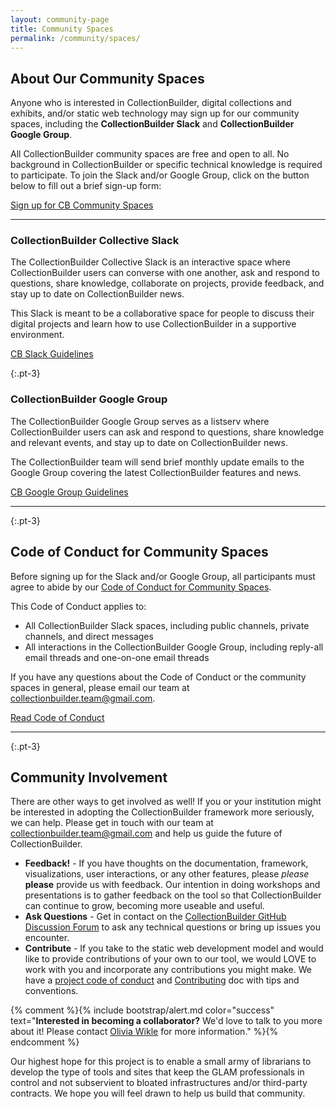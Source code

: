 ```yaml
---
layout: community-page
title: Community Spaces
permalink: /community/spaces/
---
```


## About Our Community Spaces

Anyone who is interested in CollectionBuilder, digital collections and exhibits, and/or static web technology may sign up for our community spaces, including the **CollectionBuilder Slack** and **CollectionBuilder Google Group**. 

All CollectionBuilder community spaces are free and open to all. No background in CollectionBuilder or specific technical knowledge is required to participate. To join the Slack and/or Google Group, click on the button below to fill out a brief sign-up form:

<div class="text-left">
    <a href="https://forms.gle/GVb7STSWyq2tto3NA" target="_blank" class="btn btn-info btn-lg mb-4 mx-1">Sign up for CB Community Spaces</a>
</div>

<hr>

### CollectionBuilder Collective Slack

The CollectionBuilder Collective Slack is an interactive space where CollectionBuilder users can converse with one another, ask and respond to questions, share knowledge, collaborate on projects, provide feedback, and stay up to date on CollectionBuilder news. 

This Slack is meant to be a collaborative space for people to discuss their digital projects and learn how to use CollectionBuilder in a supportive environment.

<div class="text-left">
    <a href="{{ '/community/slack-guidelines/' | relative_url }}" target="_blank" class="btn btn-dark btn-lg mb-4 mx-1">CB Slack Guidelines</a>
</div>

{:.pt-3}
### CollectionBuilder Google Group

The CollectionBuilder Google Group serves as a listserv where CollectionBuilder users can ask and respond to questions, share knowledge and relevant events, and stay up to date on CollectionBuilder news. 

The CollectionBuilder team will send brief monthly update emails to the Google Group covering the latest CollectionBuilder features and news.

<div class="text-left">
    <a href="{{ '/community/google-group-guidelines/' | relative_url }}" target="_blank" class="btn btn-dark btn-lg mb-4 mx-1">CB Google Group Guidelines</a>
</div>

<hr>

{:.pt-3}
## Code of Conduct for Community Spaces

Before signing up for the Slack and/or Google Group, all participants must agree to abide by our [Code of Conduct for Community Spaces](/community/code-of-conduct/).

This Code of Conduct applies to: 

- All CollectionBuilder Slack spaces, including public channels, private channels, and direct messages
- All interactions in the CollectionBuilder Google Group, including reply-all email threads and one-on-one email threads

If you have any questions about the Code of Conduct or the community spaces in general, please email our team at <collectionbuilder.team@gmail.com>.

<div class="text-left">
    <a href="{{ '/community/code-of-conduct/' | relative_url }}" target="_blank" class="btn btn-info btn-lg mb-4 mx-1">Read Code of Conduct</a>
</div>

<hr>

{:.pt-3}
## Community Involvement

There are other ways to get involved as well! If you or your institution might be interested in adopting the CollectionBuilder framework more seriously, we can help. Please get in touch with our team at <collectionbuilder.team@gmail.com> and help us guide the future of CollectionBuilder.

- **Feedback!** - If you have thoughts on the documentation, framework, visualizations, user interactions, or any other features, please *please* **please** provide us with feedback. Our intention in doing workshops and presentations is to gather feedback on the tool so that CollectionBuilder can continue to grow, becoming more useable and useful.
- **Ask Questions** - Get in contact on the [CollectionBuilder GitHub Discussion Forum](https://github.com/orgs/CollectionBuilder/discussions) to ask any technical questions or bring up issues you encounter.
- **Contribute** - If you take to the static web development model and would like to provide contributions of your own to our tool, we would LOVE to work with you and incorporate any contributions you might make. We have a [project code of conduct](https://github.com/CollectionBuilder/collectionbuilder.github.io/blob/main/CODE_OF_CONDUCT.md) and [Contributing](https://github.com/CollectionBuilder/collectionbuilder.github.io/blob/main/CONTRIBUTING.md) doc with tips and conventions.

{% comment %}{% include bootstrap/alert.md color="success" text="**Interested in becoming a collaborator?** We'd love to talk to you more about it! Please contact [Olivia Wikle](mailto:omwikle@iastate.edu) for more information." %}{% endcomment %}

Our highest hope for this project is to enable a small army of librarians to develop the type of tools and sites that keep the GLAM professionals in control and not subservient to bloated infrastructures and/or third-party contracts. We hope you will feel drawn to help us build that community. 
